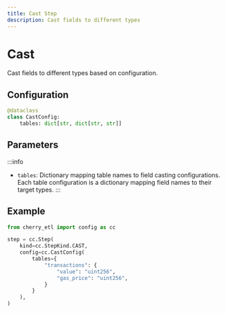 ```yaml
---
title: Cast Step
description: Cast fields to different types
---
```


# Cast

Cast fields to different types based on configuration.

## Configuration

```python
@dataclass
class CastConfig:
    tables: dict[str, dict[str, str]]
```

## Parameters

:::info
- `tables`: Dictionary mapping table names to field casting configurations. Each table configuration is a dictionary mapping field names to their target types.
:::

## Example

```python
from cherry_etl import config as cc

step = cc.Step(
    kind=cc.StepKind.CAST,
    config=cc.CastConfig(
        tables={
            "transactions": {
                "value": "uint256",
                "gas_price": "uint256",
            }
        }
    ),
)
``` 